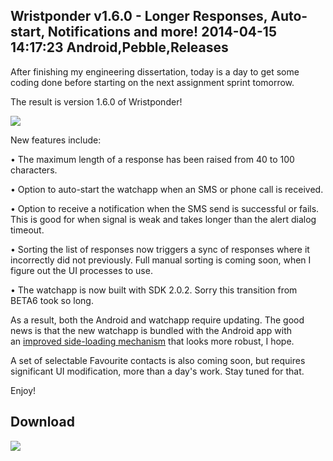 Wristponder v1.6.0 - Longer Responses, Auto-start, Notifications and more!
2014-04-15 14:17:23
Android,Pebble,Releases
---

After finishing my engineering dissertation, today is a day to get some coding done before starting on the next assignment sprint tomorrow.

The result is version 1.6.0 of Wristponder!

![](/assets/import/media/2014/04/screenshot_2014-04-15-14-52-59.png?w=545)

New features include:

• The maximum length of a response has been raised from 40 to 100 characters.

• Option to auto-start the watchapp when an SMS or phone call is received.

• Option to receive a notification when the SMS send is successful or fails. This is good for when signal is weak and takes longer than the alert dialog timeout.

• Sorting the list of responses now triggers a sync of responses where it incorrectly did not previously. Full manual sorting is coming soon, when I figure out the UI processes to use.

• The watchapp is now built with SDK 2.0.2. Sorry this transition from BETA6 took so long.

As a result, both the Android and watchapp require updating. The good news is that the new watchapp is bundled with the Android app with an <a title="Mechanism link" href="http://forums.getpebble.com/discussion/comment/103733/#Comment_103733">improved side-loading mechanism</a> that looks more robust, I hope.

A set of selectable Favourite contacts is also coming soon, but requires significant UI modification, more than a day's work. Stay tuned for that.

Enjoy!

## Download
<a href="https://play.google.com/store/apps/details?id=com.wordpress.ninedof.wristponder"> ![](https://developer.android.com/images/brand/en_generic_rgb_wo_60.png)
</a>
